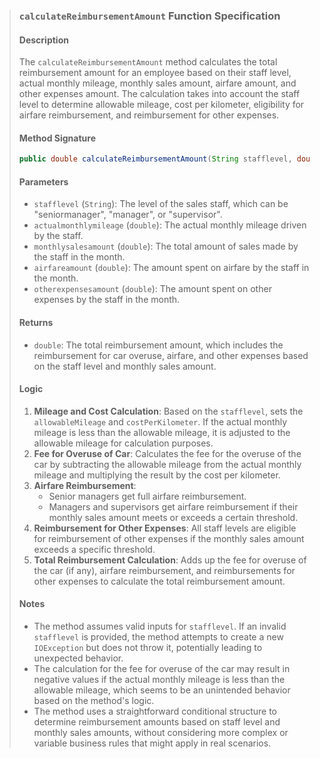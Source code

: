 > ### `calculateReimbursementAmount` Function Specification
>
> #### Description
> The `calculateReimbursementAmount` method calculates the total reimbursement amount for an employee based on their staff level, actual monthly mileage, monthly sales amount, airfare amount, and other expenses amount. The calculation takes into account the staff level to determine allowable mileage, cost per kilometer, eligibility for airfare reimbursement, and reimbursement for other expenses.
>
> #### Method Signature
> ```java
> public double calculateReimbursementAmount(String stafflevel, double actualmonthlymileage, double monthlysalesamount, double airfareamount, double otherexpensesamount)
> ```
>
> #### Parameters
> - `stafflevel` (`String`): The level of the sales staff, which can be "seniormanager", "manager", or "supervisor".
> - `actualmonthlymileage` (`double`): The actual monthly mileage driven by the staff.
> - `monthlysalesamount` (`double`): The total amount of sales made by the staff in the month.
> - `airfareamount` (`double`): The amount spent on airfare by the staff in the month.
> - `otherexpensesamount` (`double`): The amount spent on other expenses by the staff in the month.
>
> #### Returns
> - `double`: The total reimbursement amount, which includes the reimbursement for car overuse, airfare, and other expenses based on the staff level and monthly sales amount.
>
> #### Logic
> 1. **Mileage and Cost Calculation**: Based on the `stafflevel`, sets the `allowableMileage` and `costPerKilometer`. If the actual monthly mileage is less than the allowable mileage, it is adjusted to the allowable mileage for calculation purposes.
> 2. **Fee for Overuse of Car**: Calculates the fee for the overuse of the car by subtracting the allowable mileage from the actual monthly mileage and multiplying the result by the cost per kilometer.
> 3. **Airfare Reimbursement**:
>    - Senior managers get full airfare reimbursement.
>    - Managers and supervisors get airfare reimbursement if their monthly sales amount meets or exceeds a certain threshold.
> 4. **Reimbursement for Other Expenses**: All staff levels are eligible for reimbursement of other expenses if the monthly sales amount exceeds a specific threshold.
> 5. **Total Reimbursement Calculation**: Adds up the fee for overuse of the car (if any), airfare reimbursement, and reimbursements for other expenses to calculate the total reimbursement amount.
>
> #### Notes
> - The method assumes valid inputs for `stafflevel`. If an invalid `stafflevel` is provided, the method attempts to create a new `IOException` but does not throw it, potentially leading to unexpected behavior.
> - The calculation for the fee for overuse of the car may result in negative values if the actual monthly mileage is less than the allowable mileage, which seems to be an unintended behavior based on the method's logic.
> - The method uses a straightforward conditional structure to determine reimbursement amounts based on staff level and monthly sales amounts, without considering more complex or variable business rules that might apply in real scenarios.